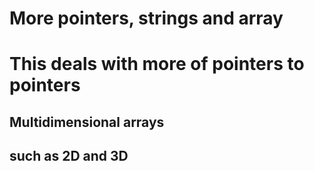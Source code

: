 # More pointers, strings and array
# This deals with more of pointers to pointers
## Multidimensional arrays
## such as 2D and 3D
